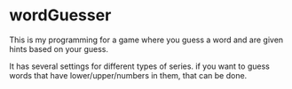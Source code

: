 # wordGuesser

This is my programming for a game where you guess a word and are given hints based on your guess.

It has several settings for different types of series. if you want to guess words that have lower/upper/numbers in them, that can be done.
